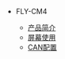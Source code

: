 * FLY-CM4

  * [产品简介](/board/fly_cm4/README.md)
  * [屏幕使用](/board/fly_cm4/screen.md)
  * [CAN配置](/board/fly_cm4/can.md)

